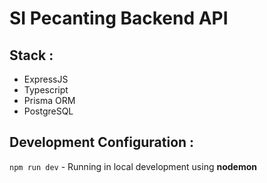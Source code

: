 # SI Pecanting Backend API

## **Stack :**
- ExpressJS
- Typescript
- Prisma ORM
- PostgreSQL

## **Development Configuration :**
`npm run dev` - Running in local development using **nodemon**
